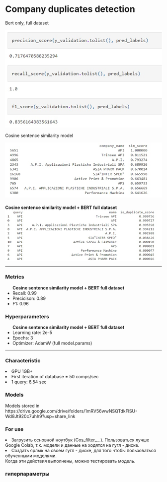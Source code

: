 <h1>Company duplicates detection</h1>

Bert only, full dataset

<img src="img/4.jpg">

Cosine sentence similarity model

<img src="img/1.jpg">

<h4>Cosine sentence similarity model + BERT full dataset

<img src="img/2.jpg">

<hr>

<h3> Metrics </h3>
<ul> <b> Cosine sentence similarity model + BERT full dataset </b>
  <li>Recall: 0.99</li>
  <li>Precicison: 0.89</li>
  <li>F1: 0.96</li>
</ul>

<h3> Hyperparameters </h3>
<ul> <b> Cosine sentence similarity model + BERT full dataset </b>
  <li>Learning rate: 2e-5</li>
  <li>Epochs: 3</li>
  <li>Optimizer: AdamW (full model.params)</li>
</ul>  
  
<hr>
<h3> Сharacteristic </h3>
    <li>GPU 1GB+</li>
  <li>First iteration of database ± 50 comps/sec</li>
  <li>1 query: 6.54 sec </li>
<h3> Models </h3>
Models stored in https://drive.google.com/drive/folders/1mRV56wwNSQTdkFlSU-Wd8Jt920c7uhh9?usp=share_link
<h3> For use </h3> 
<li>Загрузить основной ноутбук (Cos_filter_...). Пользоваться лучше Google Colab, т.к. модели и данные на ходятся на гугл - диске.</li>
<li> Создать ярлык на своем гугл - диске, для того чтобы пользоваться обученными моделями.</li>
Когда эти действия выполнены, можно тестировать модель.

<h3> гиперпараметры</h3> 
